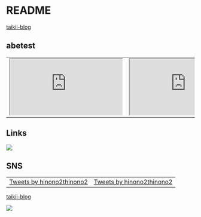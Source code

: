 # README
[taikii-blog]: https://twitter.com/home

[taikii-blog]

## abetest
<table>
  <tbody>
    <tr>
      <td align="center"><iframe src="https://www.youtube.com/embed/?list=UUWoiNwdr7EEjgs2waxe_QpA"></iframe></td>
      <td align="center"><iframe src="https://www.youtube.com/embed/?list=UUnjKWUK2t5QJYfeqqilhJhQ"></iframe></td>
    </tr>
  </tbody>
</table>

## Links
<a href="https://kws-cloud-tech.com/courses/speciality" target="_blank" rel="noopener noreferrer"><img src="https://img.shields.io/badge/CloudTech-0033FF.svg?style=flat-square"></a>

## SNS
<table>
  <tbody>
    <tr>
      <td align="center"><a class="twitter-timeline" data-width="350" data-height="600" data-theme="light" href="https://twitter.com/hinono2thinono2?ref_src=twsrc%5Etfw">Tweets by hinono2thinono2</a> <script async src="https://platform.twitter.com/widgets.js" charset="utf-8"></script></td>
      <td align="center"><a class="twitter-timeline" data-width="350" data-height="600" data-theme="light" href="https://twitter.com/hinono2thinono2?ref_src=twsrc%5Etfw">Tweets by hinono2thinono2</a> <script async src="https://platform.twitter.com/widgets.js" charset="utf-8"></script></td>
    </tr>
  </tbody>
</table>

[taikii-blog]

<a taikii-blog><img src="https://img.shields.io/badge/-Zenn-3EA8FF.svg?logo=Zenn&style=flat-square&logoColor=white"></a></td>